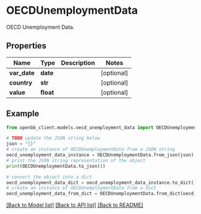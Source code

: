 # OECDUnemploymentData

OECD Unemployment Data.

## Properties

Name | Type | Description | Notes
------------ | ------------- | ------------- | -------------
**var_date** | **date** |  | [optional] 
**country** | **str** |  | [optional] 
**value** | **float** |  | [optional] 

## Example

```python
from openbb_client.models.oecd_unemployment_data import OECDUnemploymentData

# TODO update the JSON string below
json = "{}"
# create an instance of OECDUnemploymentData from a JSON string
oecd_unemployment_data_instance = OECDUnemploymentData.from_json(json)
# print the JSON string representation of the object
print(OECDUnemploymentData.to_json())

# convert the object into a dict
oecd_unemployment_data_dict = oecd_unemployment_data_instance.to_dict()
# create an instance of OECDUnemploymentData from a dict
oecd_unemployment_data_from_dict = OECDUnemploymentData.from_dict(oecd_unemployment_data_dict)
```
[[Back to Model list]](../README.md#documentation-for-models) [[Back to API list]](../README.md#documentation-for-api-endpoints) [[Back to README]](../README.md)


